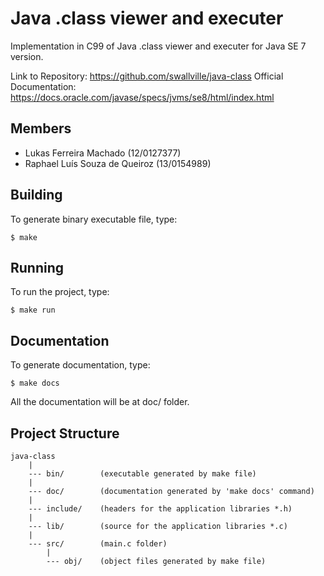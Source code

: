 Java .class viewer and executer
====================
Implementation in C99 of Java .class viewer and executer for Java SE 7 version.

Link to Repository: https://github.com/swallville/java-class
Official Documentation: https://docs.oracle.com/javase/specs/jvms/se8/html/index.html

Members
-------
- Lukas Ferreira Machado (12/0127377)
- Raphael Luís Souza de Queiroz (13/0154989)

Building
--------

To generate binary executable file, type:

    $ make

Running
-------
To run the project, type:

    $ make run

Documentation
-------------
To generate documentation, type:

    $ make docs

All the documentation will be at doc/ folder.        

Project Structure
-----------------

    java-class
        |
        --- bin/        (executable generated by make file)
        |
        --- doc/        (documentation generated by 'make docs' command)
        |
        --- include/    (headers for the application libraries *.h)
        |
        --- lib/        (source for the application libraries *.c)
        |
        --- src/        (main.c folder)
            |
            --- obj/    (object files generated by make file)

